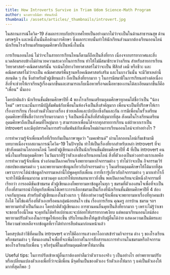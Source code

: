 ```yaml
---
title: How Introverts Survive in Triam Udom Science-Math Program
author: นางสาวปณิชา ทัศนภักดิ์
thumbnail: /assets/articles/_thumbnails/introvert.jpg
---
```


ในสถานการณ์โควิด-19
ส่งผลกระทบกับประเทศไทยเป็นอย่างมากไม่ว่าจะเป็นในด้านสาธารณสุข
ด้านเศรษฐกิจ และหนึ่งในนั้นคือด้านการศึกษา
ซึ่งผลกระทบนั้นทำให้นักเรียนส่วนมากต้องเรียนออนไลน์
นักเรียนโรงเรียนเตรียมอุดมศึกษาก็เป็นหนึ่งในนั้น

การเรียนออนไลน์ ไม่ว่าจะในสายการเรียนไหนก็ตามก็ถือเป็นสิ่งที่ยาก
เนื่องจากบรรยากาศและสิ่งแวดล้อมรอบข้างไม่อำนวยความสะดวกในการเรียน
ทำให้ไม่มีสมาธิระหว่างเรียน สำหรับสายการเรียนวิทยาศาสตร์-คณิตศาสตร์นั้น
จะเน้นไปทางวิทยาศาสตร์ไม่ว่าจะเป็น ฟิสิกส์ เคมี หรือชีวะ
และคณิตศาสตร์ไม่ว่าจะเป็น คณิตศาสตร์พื้นฐานหรือคณิตศาสตร์เสริม
และในบางวันนั้น จะมีวิชาเหล่านี้ สอนติด ๆ กัน ซึ่งสำหรับตัวผู้เขียนแล้ว
ถือเป็นสิ่งที่ยากมาก ๆ ในการมีสมาธิในการเรียนอย่างต่อเนื่อง
สิ่งที่จะช่วยให้เราเรียนรู้เรื่องมากขึ้นและสามารถเก็บเนื้อหาหรือจดเนื้อหาของงานได้ละเอียดมากขึ้นก็คือ
"เพื่อน" นั่นเอง

โดยปกติแล้ว นักเรียนชั้นมัธยมศึกษาปีที่ 4
ของโรงเรียนเตรียมอุดมศึกษาทุกคนได้ชื่อว่าเป็น "น้องใหม่"
เพราะฉะนั้นการมีปฏิสัมพันธ์กับเพื่อนในห้องจึงเป็นสิ่งสำคัญมาก
เพื่อนจะเป็นที่ปรึกษาให้เราเรื่องการเรียน เรื่องส่วนตัวในบางเรื่อง
ช่วยเหลือและปกป้องซึ่งกันและกัน
การมีเพื่อนในรั้วเตรียมอุดมศึกษาที่ขึ้นชื่อว่าการเรียนยากมาก ๆ
จึงเป็นหนึ่งในสิ่งที่สำคัญมากที่สุด
สังคมในโรงเรียนเตรียมอุดมศึกษาถือเป็นสังคมที่ใหญ่มาก ๆ
สามารถหาเพื่อนได้จากทุกสายการเรียน แต่ถ้าหากเราเป็น introvert
และมีอุปสรรคในการสร้างสัมพันธ์กับเพื่อนใหม่ผ่านการเรียนออนไลน์จะทำอย่างไร
?

การทำความรู้จักเพื่อนหรือที่เรียกกันเป็นภาษาพูดว่า "เมคเฟรนด์"
ผ่านโลกออนไลน์เริ่มเข้ามามีบทบาทเนื่องจากสถานการณ์โควิด-19 ในปัจจุบัน
ทำให้เป็นเรื่องที่ยากสำหรับเหล่า introvert ที่จะเข้าสังคมผ่านโลกออนไลน์
โดยตัวผู้เขียนเองก็เป็นนักเรียนชั้นมัธยมศึกษาปีที่ 4 ที่เป็น introvert
คนหนึ่งในเตรียมอุดมศึกษา ในวันแรกที่รู้ว่าตัวเองต้องเรียนออนไลน์
สิ่งที่ตัวเองเป็นห่วงอย่างแรกเลยคือการทำความรู้จักเพื่อน
ช่วงก่อนเปิดภาคเรียนจึงพยายามหากิจกรรมต่าง ๆ ทำไม่ว่าจะเป็น
กิจกรรมเวิร์กชอปของชมรมต่าง ๆ และพยายามหาข้อมูลเกี่ยวกับกิจกรรมต่าง ๆ
ในเตรียมอุดมศึกษาให้ได้มากที่สุดเพราะเราจะได้นำข้อมูลกิจกรรมเหล่านี้ไปพูดคุยกับเพื่อน
การที่เรารู้เกี่ยวกับกิจกรรมต่าง ๆ มากเท่าไรก็จะทำให้มีเพื่อนมาถาม
มาชวนคุย และทำให้บทสนทนายาวยิ่งขึ้น
พอเปิดภาคเรียนจะมีหนึ่งกิจกรรมที่เรียกว่า การออดิชันเข้าชมรม
ตัวผู้เขียนเองก็พยายามหาข้อมูลในทุก ๆ
ชมรมที่ตัวเองสนใจเพื่อที่จะเป็นเรื่องที่สามารถนำไปคุยกับเพื่อนได้เพราะการเลือกชมรมเป็นเรื่องที่นักเรียนชั้นมัธยมศึกษาปีที่
4 ต้องเจอกันทุกคน สำหรับตัวผู้เขียนเองในช่วงแรก ๆ
ที่ต้องทำความรู้จักเพื่อนจะพยายามหาเรื่องที่ทุกคนเข้าถึงได้
ไม่ใช่แค่เรื่องที่ตัวเองหรือคนกลุ่มน้อยสนใจ เช่น เรื่องการเรียน คุณครู
การบ้าน ชมรม ฯลฯ พยายามทำตัวเป็นกันเอง โดยปกติตัวผู้เขียนเอง
การชวนคนอื่นคุยเป็นสิ่งที่ยากมาก ๆ เพราะไม่รู้ว่าเขาจะชอบเรื่องนี้ไหม
จะคุยกันได้หรือเปล่าและจะปล่อยให้บรรยากาศเงียบ
แต่พอมาเรียนออนไลน์ต้องพยายามปรับตัวเองในการพูดให้เยอะขึ้น
ปรับโทนเสียงให้ดูเข้ากับผู้อื่นได้ง่าย
แสดงความเป็นมิตรและให้ความช่วยเหลือจากข้อมูลที่เราได้ทำการสืบค้นมาก่อนหน้าแล้ว

โดยสรุปแล้ววิธีที่คนเป็น introvert
ควรใช้คือการแสวงหาโอกาสเข้าร่วมกิจกรรม ต่าง ๆ ของโรงเรียนหรือชมรมต่าง ๆ
ที่ตนเองสนใจเพื่อที่จะเพิ่มโอกาสในการสื่อสารและการทำงานในชมรมหรือกิจกรรมของโรงเรียนกับเพื่อน
ๆ หรือรุ่นพี่ในเตรียมอุดมศึกษาให้มากขึ้น

Useful tips: ในการปรับเข้าหาผู้อื่นเราต้องอย่าลืมว่าตัวเราเองจริง ๆ
เป็นอย่างไร อย่าพยายามปรับหรือเปลี่ยนแปลงตัวเองเพื่อที่ว่าจะมีเพื่อน
มีจุดยืนเป็นของตัวเอง รักตัวเองให้มาก ๆ แค่เป็นตัวเองให้มากที่สุดก็พอ :)
